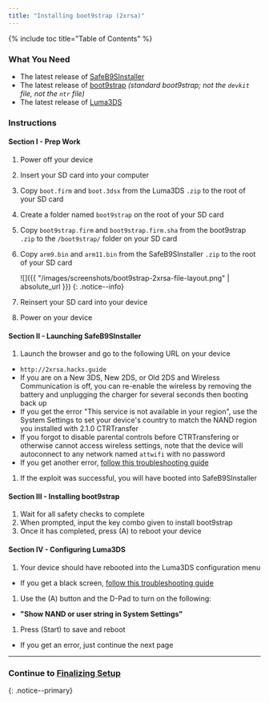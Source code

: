```yaml
---
title: "Installing boot9strap (2xrsa)"
---
```


{% include toc title="Table of Contents" %}

### What You Need

* The latest release of [SafeB9SInstaller](https://github.com/d0k3/SafeB9SInstaller/releases/latest)
* The latest release of [boot9strap](https://github.com/SciresM/boot9strap/releases/latest) *(standard boot9strap; not the `devkit` file, not the `ntr` file)*
* The latest release of [Luma3DS](https://github.com/AuroraWright/Luma3DS/releases/latest) 

### Instructions

#### Section I - Prep Work

1. Power off your device
1. Insert your SD card into your computer
1. Copy `boot.firm` and `boot.3dsx` from the Luma3DS `.zip` to the root of your SD card
1. Create a folder named `boot9strap` on the root of your SD card
1. Copy `boot9strap.firm` and `boot9strap.firm.sha` from the boot9strap `.zip` to the `/boot9strap/` folder on your SD card
1. Copy `arm9.bin` and `arm11.bin` from the SafeB9SInstaller `.zip` to the root of your SD card

    ![]({{ "/images/screenshots/boot9strap-2xrsa-file-layout.png" | absolute_url }})
    {: .notice--info}

1. Reinsert your SD card into your device
1. Power on your device

#### Section II - Launching SafeB9SInstaller

1. Launch the browser and go to the following URL on your device
  + `http://2xrsa.hacks.guide`
  + If you are on a New 3DS, New 2DS, or Old 2DS and Wireless Communication is off, you can re-enable the wireless by removing the battery and unplugging the charger for several seconds then booting back up
  + If you get the error "This service is not available in your region", use the System Settings to set your device's country to match the NAND region you installed with 2.1.0 CTRTransfer
  + If you forgot to disable parental controls before CTRTransfering or otherwise cannot access wireless settings, note that the device will autoconnect to any network named `attwifi` with no password
  + If you get another error, [follow this troubleshooting guide](troubleshooting#a-browser-based-exploit-is-not-working)
1. If the exploit was successful, you will have booted into SafeB9SInstaller

#### Section III - Installing boot9strap

1. Wait for all safety checks to complete
1. When prompted, input the key combo given to install boot9strap
1. Once it has completed, press (A) to reboot your device

#### Section IV - Configuring Luma3DS

1. Your device should have rebooted into the Luma3DS configuration menu
  + If you get a black screen, [follow this troubleshooting guide](troubleshooting#black-screen-on-sysnand-boot-after-installing-boot9strap)
1. Use the (A) button and the D-Pad to turn on the following:
  + **"Show NAND or user string in System Settings"**
1. Press (Start) to save and reboot
  + If you get an error, just continue the next page

___

### Continue to [Finalizing Setup](finalizing-setup)
{: .notice--primary}
